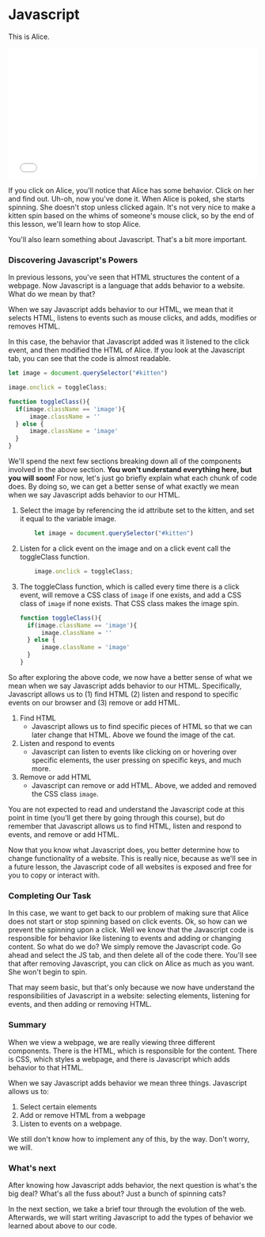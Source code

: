 # Javascript

This is Alice.

<iframe height='265' scrolling='no' title='js and the web' src='//codepen.io/joemburgess/embed/bqayRX/?height=265&theme-id=0&default-tab=css,result&embed-version=2&editable=true' frameborder='no' allowtransparency='true' allowfullscreen='true' style='width: 100%;'>See the Pen <a href='http://codepen.io/joemburgess/pen/bqayRX/'>js and the web</a> by Joe Burgess (<a href='http://codepen.io/joemburgess'>@joemburgess</a>) on <a href='http://codepen.io'>CodePen</a>.
</iframe>

If you click on Alice, you'll notice that Alice has some behavior.  Click on her and find out.  Uh-oh, now you've done it.  When Alice is poked, she starts spinning.  She doesn't stop unless clicked again.  It's not very nice to make a kitten spin based on the whims of someone's mouse click, so by the end of this lesson, we'll learn how to stop Alice.  

You'll also learn something about Javascript. That's a bit more important. 

### Discovering Javascript's Powers

In previous lessons, you've seen that HTML structures the content of a webpage.  Now Javascript is a language that adds behavior to a website.  What do we mean by that?

When we say Javascript adds behavior to our HTML, we mean that it selects HTML, listens to events such as mouse clicks, and adds, modifies or removes HTML.  

In this case, the behavior that Javascript added was it listened to the click event, and then modified the HTML of Alice. If you look at the Javascript tab, you can see that the code is almost readable.  

```javascript 
let image = document.querySelector("#kitten")

image.onclick = toggleClass;

function toggleClass(){
  if(image.className == 'image'){
      image.className = ''
  } else {
      image.className = 'image'
  }
}
```

We'll spend the next few sections breaking down all of the components involved in the above section. **You won't understand everything here, but you will soon!** For now, let's just go briefly explain what each chunk of code does.  By doing so, we can get a better sense of what exactly we mean when we say Javascript adds behavior to our HTML.



1. Select the image by referencing the id attribute set to the kitten, and set it equal to the variable image.

	```javascript 
		let image = document.querySelector("#kitten")
	```

2. Listen for a click event on the image and on a click event call the toggleClass function.

	```javascript
		image.onclick = toggleClass;
	```
	
3. The toggleClass function, which is called every time there is a click event, will remove a CSS class of `image` if one exists, and add a CSS class of `image` if none exists.  That CSS class makes the image spin.

	```javascript
	function toggleClass(){
	  if(image.className == 'image'){
	      image.className = ''
	  } else {
	      image.className = 'image'
	  }
	}
	```

So after exploring the above code, we now have a better sense of what we mean when we say Javascript adds behavior to our HTML.  Specifically, Javascript allows us to (1) find HTML (2) listen and respond to specific events on our browser and (3) remove or add HTML.  

  1. Find HTML
	  - Javascript allows us to find specific pieces of HTML so that we can later change that HTML.  Above we found the image of the cat.
  2. Listen and respond to events
	  -  Javascript can listen to events like clicking on or hovering over specific elements, the user pressing on specific keys, and much more.  
  3. Remove or add HTML  
	  - Javascript can remove or add HTML.  Above, we added and removed the CSS class `image`.  

You are not expected to read and understand the Javascript code at this point in time (you'll get there by going through this course), but do remember that Javascript allows us to find HTML, listen and respond to events, and remove or add HTML.  

Now that you know what Javascript does, you better determine how to change functionality of a website.  This is really nice, because as we'll see in a future lesson, the Javascript code of all websites is exposed and free for you to copy or interact with.  

### Completing Our Task

In this case, we want to get back to our problem of making sure that Alice does not start or stop spinning based on click events.  Ok, so how can we prevent the spinning upon a click.  Well we know that the Javascript code is responsible for behavior like listening to events and adding or changing content.  So what do we do?  We simply remove the Javascript code. Go ahead and select the JS tab, and then delete all of the code there. You'll see that after removing Javascript, you can click on Alice as much as you want.  She won't begin to spin.  

That may seem basic, but that's only because we now have understand the responsibilities of Javascript in a website: selecting elements, listening for events, and then adding or removing HTML.  

### Summary

When we view a webpage, we are really viewing three different components.  There is the HTML, which is responsible for the content.  There is CSS, which styles a webpage, and there is Javascript which adds behavior to that HTML.  

When we say Javascript adds behavior we mean three things.  Javascript allows us to:

1. Select certain elements
2. Add or remove HTML from a webpage
3. Listen to events on a webpage.

We still don't know how to implement any of this, by the way.  Don't worry, we will.

### What's next

After knowing how Javascript adds behavior, the next question is what's the big deal?  What's all the fuss about?  Just a bunch of spinning cats?

In the next section, we take a brief tour through the evolution of the web.  Afterwards, we will start writing Javascript to add the types of behavior we learned about above to our code.
